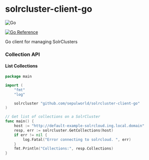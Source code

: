 # solrcluster-client-go

![Go](https://github.com/sepulworld/solrcluster-client-go/workflows/Go/badge.svg?branch=main)

[![Go Reference](https://pkg.go.dev/badge/github.com/sepulworld/solrcluster-client-go.svg)](https://pkg.go.dev/github.com/sepulworld/solrcluster-client-go)

Go client for managing SolrClusters

### Collection API

#### List Collections

```go
package main

import (
	"fmt"
	"log"

	solrcluster "github.com/sepulworld/solrcluster-client-go"
)

// Get list of collections on a SolrCluster
func main() {
	host := "http://default-example-solrcloud.ing.local.domain"
	resp, err := solrcluster.GetCollections(host)
	if err != nil {
		log.Fatal("Error connecting to solrcloud. ", err)
	}
	fmt.Println("Collections:", resp.Collections)
}
```

